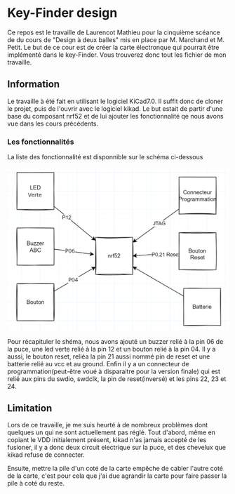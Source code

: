 
# Key-Finder design

Ce repos est le travaille de Laurencot Mathieu pour la cinquième scéance de du cours de "Design à deux balles" mis en place par M. Marchand et M. Petit.
Le but de ce cour est de créer la carte électronque qui pourrait être implémenté dans le key-Finder. 
Vous trouverez donc tout les fichier de mon travaille.

## Information

Le travaille à été fait en utilisant le logiciel KiCad7.0.
Il suffit donc de cloner le projet, puis de l'ouvrir avec le logiciel kikad.
Le but estait de partir d'une base du composant nrf52 et de lui ajouter les fonctionnalité qe nous avons vue dans les cours précédents.

### Les fonctionnalités

La liste des fonctionnalité est disponnible sur le schéma ci-dessous

![shéma des fonctions ajoutés](schema_fonction.png)

Pour récapituler le shéma, nous avons ajouté un buzzer relié à la pin 06 de la puce, une led verte relié à la pin 12 et un bouton relié à la pin 04. Il y a aussi, le bouton reset, reliéa la pin 21 aussi nommé pin de reset et une batterie relié au vcc et au ground. Enfin il y a un connecteur de programmation(peut-être voué à disparaitre pour la version finale) qui est relié aux pins du swdio, swdclk, la pin de reset(inversé) et les pins 22, 23 et 24. 

## Limitation

Lors de ce travaille, je me suis heurté à de nombreux problèmes dont quelques un qui ne sont actuellement pas réglé.
Tout d'abord, même en copiant le VDD initialement présent, kikad n'as jamais accepté de les fusioner, il y a donc deux circuit electrique sur la puce, et des chevelux que kikad refuse de connecter.

Ensuite, mettre la pile d'un coté de la carte empêche de cabler l'autre coté de la carte, c'est pour cela que j'ai due agrandir la carte pour faire passer la pile à coté du reste. 




